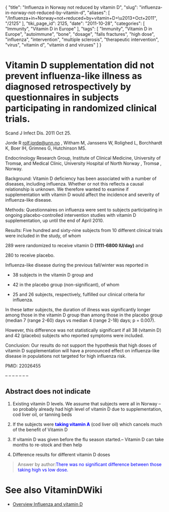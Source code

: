 {
    "title": "Influenza in Norway not reduced by vitamin D",
    "slug": "influenza-in-norway-not-reduced-by-vitamin-d",
    "aliases": [
        "/Influenza+in+Norway+not+reduced+by+vitamin+D+\u2013+Oct+2011",
        "/2125"
    ],
    "tiki_page_id": 2125,
    "date": "2011-10-28",
    "categories": [
        "Immunity",
        "Vitamin D in Europe"
    ],
    "tags": [
        "Immunity",
        "Vitamin D in Europe",
        "autoimmune",
        "bone",
        "dosage",
        "falls fractures",
        "high dose",
        "influenza",
        "intervention",
        "multiple sclerosis",
        "therapeutic intervention",
        "virus",
        "vitamin d",
        "vitamin d and viruses"
    ]
}


# Vitamin D supplementation did not prevent influenza-like illness as diagnosed retrospectively by questionnaires in subjects participating in randomized clinical trials.

Scand J Infect Dis. 2011 Oct 25. 

Jorde R rolf.jorde@unn.no , Witham M, Janssens W, Rolighed L, Borchhardt K, Boer IH, Grimnes G, Hutchinson MS.

Endocrinology Research Group, Institute of Clinical Medicine, University of Tromsø, and Medical Clinic, University Hospital of North Norway , Tromsø , Norway.

Background: Vitamin D deficiency has been associated with a number of diseases, including influenza. Whether or not this reflects a causal relationship is unknown. We therefore wanted to examine if supplementation with vitamin D would affect the incidence and severity of influenza-like disease. 

Methods: Questionnaires on influenza were sent to subjects participating in ongoing placebo-controlled intervention studies with vitamin D supplementation, up until the end of April 2010. 

Results: Five hundred and sixty-nine subjects from 10 different clinical trials were included in the study, of whom 

289 were randomized to receive vitamin D  **(1111-6800 IU/day)**  and 

280 to receive placebo. 

Influenza-like disease during the previous fall/winter was reported in 

* 38 subjects in the vitamin D group and 

* 42 in the placebo group (non-significant), of whom 

* 25 and 26 subjects, respectively, fulfilled our clinical criteria for influenza. 

In these latter subjects, the duration of illness was significantly longer among those in the vitamin D group than among those in the placebo group (median 7 (range 2-60) days vs median 4 (range 2-18) days; p = 0.007). 

However, this difference was not statistically significant if all 38 (vitamin D) and 42 (placebo) subjects who reported symptoms were included. 

Conclusion: Our results do not support the hypothesis that high doses of vitamin D supplementation will have a pronounced effect on influenza-like disease in populations not targeted for high influenza risk.

PMID: 22026455

– – – – – – – 

## Abstract does not indicate

1. Existing vitamin D levels. We assume that subjects were all in Norway – so probably already had high level of vitamin D due to supplementation, cod liver oil, or tanning beds

1. If the subjects were  **<span style="color:#00F;">taking vitamin A</span>**  (cod liver oil) which cancels much of the benefit of Vitamin D

1. If vitamin D was given before the flu season started.– Vitamin D can take months to re-stock and then help

1. Difference results for different vitamin D doses

> Answer by author:<span style="color:#00F;">There was no significant difference between those taking high vs low dose.</span>

# See also VitaminDWiki

* [Overview Influenza and vitamin D](/posts/overview-influenza-and-vitamin-d)